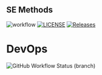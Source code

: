 ## SE Methods
![workflow](https://github.com/jalexisg/sem/actions/workflows/main.yml/badge.svg)
[![LICENSE](https://img.shields.io/github/license/jalexisg/sem?style=flat-square)](https://github.com/jalexisg/sem/blob/main/LICENSE)
[![Releases](https://img.shields.io/github/release/jalexisg/sem/all.svg?style=flat-square)](https://github.com/jalexisg/sem/releases)

# DevOps
![GitHub Workflow Status (branch)](https://img.shields.io/github/actions/workflow/status/jalexisg/sem/main.yml?branch=develop&style=flat-square)